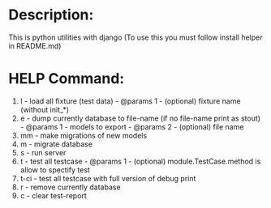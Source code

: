 # Description: 
This is python utilities with django (To use this you must follow install helper in README.md)

# HELP Command:
1. l    - load all fixture (test data)
          - @params 1 - (optional) fixture name (without init_*)
2. e    - dump currently database to file-name (if no file-name print as stout)
          - @params 1 - models to export
          - @params 2 - (optional) file name
3. mm   - make migrations of new models
4. m    - migrate database
5. s    - run server
6. t    - test all testcase
          - @params 1 - (optional) module.TestCase.method is allow to spectify test
7. t-ci - test all testcase with full version of debug print
7. r    - remove currently database
8. c    - clear test-report
